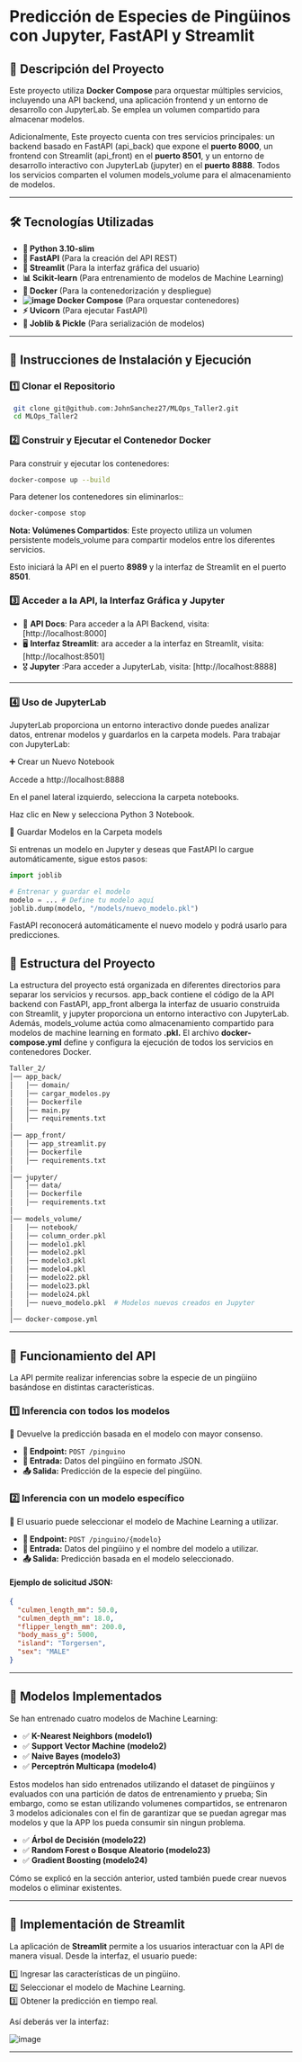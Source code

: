 # Predicción de Especies de Pingüinos con Jupyter, FastAPI y Streamlit

## 📌 Descripción del Proyecto

Este proyecto utiliza **Docker Compose** para orquestar múltiples servicios, incluyendo una API backend, una aplicación frontend y un entorno de desarrollo con JupyterLab. Se emplea un volumen compartido para almacenar modelos.

Adicionalmente, Este proyecto cuenta con tres servicios principales: un backend basado en FastAPI (api_back) que expone el **puerto 8000**, un frontend con Streamlit (api_front) en el **puerto 8501**, y un entorno de desarrollo interactivo con JupyterLab (jupyter) en el **puerto 8888**. Todos los servicios comparten el volumen models_volume para el almacenamiento de modelos.

---

## 🛠 Tecnologías Utilizadas

- **🐍 Python 3.10-slim**
- **🚀 FastAPI** (Para la creación del API REST)
- **🎨 Streamlit** (Para la interfaz gráfica del usuario)
- **📊 Scikit-learn** (Para entrenamiento de modelos de Machine Learning)
- **🐳 Docker** (Para la contenedorización y despliegue)
- **![image](https://github.com/user-attachments/assets/00de2200-517d-4029-b770-c5b29ffb6ab6) Docker Compose** (Para orquestar contenedores)
- **⚡ Uvicorn** (Para ejecutar FastAPI)
- **💾 Joblib & Pickle** (Para serialización de modelos)

---

## 🚀 Instrucciones de Instalación y Ejecución

### 1️⃣ Clonar el Repositorio
```bash
 git clone git@github.com:JohnSanchez27/MLOps_Taller2.git
 cd MLOps_Taller2
```

### 2️⃣ Construir y Ejecutar el Contenedor Docker

Para construir y ejecutar los contenedores:
```bash
docker-compose up --build
```

Para detener los contenedores sin eliminarlos::
```bash
docker-compose stop
```
**Nota: Volúmenes Compartidos**: Este proyecto utiliza un volumen persistente models_volume para compartir modelos entre los diferentes servicios.

Esto iniciará la API en el puerto **8989** y la interfaz de Streamlit en el puerto **8501**.

### 3️⃣ Acceder a la API, la Interfaz Gráfica y Jupyter

- 📌 **API Docs**: Para acceder a la API Backend, visita: [http://localhost:8000]
- 🖥 **Interfaz Streamlit**: ara acceder a la interfaz en Streamlit, visita: [http://localhost:8501]
- 🎖 **Jupyter** :Para acceder a JupyterLab, visita: [http://localhost:8888]

---

### 4️⃣ Uso de JupyterLab

JupyterLab proporciona un entorno interactivo donde puedes analizar datos, entrenar modelos y guardarlos en la carpeta models. Para trabajar con JupyterLab:

➕ Crear un Nuevo Notebook

Accede a http://localhost:8888

En el panel lateral izquierdo, selecciona la carpeta notebooks.

Haz clic en New y selecciona Python 3 Notebook.

📂 Guardar Modelos en la Carpeta models

Si entrenas un modelo en Jupyter y deseas que FastAPI lo cargue automáticamente, sigue estos pasos:

```python
import joblib

# Entrenar y guardar el modelo
modelo = ... # Define tu modelo aquí
joblib.dump(modelo, "/models/nuevo_modelo.pkl")

```

FastAPI reconocerá automáticamente el nuevo modelo y podrá usarlo para predicciones.

## 📂 Estructura del Proyecto

La estructura del proyecto está organizada en diferentes directorios para separar los servicios y recursos. app_back contiene el código de la API backend con FastAPI, 
app_front alberga la interfaz de usuario construida con Streamlit, y jupyter proporciona un entorno interactivo con JupyterLab. Además, models_volume actúa como almacenamiento 
compartido para modelos de machine learning en formato **.pkl.** El archivo **docker-compose.yml** define y configura la ejecución de todos los servicios en contenedores Docker.

```bash
Taller_2/
│── app_back/
│   │── domain/
│   │── cargar_modelos.py
│   │── Dockerfile
│   │── main.py
│   │── requirements.txt
│
│── app_front/
│   │── app_streamlit.py
│   │── Dockerfile
│   │── requirements.txt
│
│── jupyter/
│   │── data/
│   │── Dockerfile
│   │── requirements.txt
│
│── models_volume/
│   │── notebook/
│   │── column_order.pkl
│   │── modelo1.pkl
│   │── modelo2.pkl
│   │── modelo3.pkl
│   │── modelo4.pkl
│   │── modelo22.pkl
│   │── modelo23.pkl
│   │── modelo24.pkl
│   │── nuevo_modelo.pkl  # Modelos nuevos creados en Jupyter
│
│── docker-compose.yml
```

---

## 🔗 Funcionamiento del API

La API permite realizar inferencias sobre la especie de un pingüino basándose en distintas características. 

### **1️⃣ Inferencia con todos los modelos**
🔹 Devuelve la predicción basada en el modelo con mayor consenso.
   - **📌 Endpoint:** `POST /pinguino`
   - **📩 Entrada:** Datos del pingüino en formato JSON.
   - **📤 Salida:** Predicción de la especie del pingüino.

### **2️⃣ Inferencia con un modelo específico**
🔹 El usuario puede seleccionar el modelo de Machine Learning a utilizar.
   - **📌 Endpoint:** `POST /pinguino/{modelo}`
   - **📩 Entrada:** Datos del pingüino y el nombre del modelo a utilizar.
   - **📤 Salida:** Predicción basada en el modelo seleccionado.

#### **Ejemplo de solicitud JSON:**
```json
{
  "culmen_length_mm": 50.0,
  "culmen_depth_mm": 18.0,
  "flipper_length_mm": 200.0,
  "body_mass_g": 5000,
  "island": "Torgersen",
  "sex": "MALE"
}
```

---

## 🤖 Modelos Implementados

Se han entrenado cuatro modelos de Machine Learning:

- ✅ **K-Nearest Neighbors (modelo1)**
- ✅ **Support Vector Machine (modelo2)**
- ✅ **Naive Bayes (modelo3)**
- ✅ **Perceptrón Multicapa (modelo4)**

Estos modelos han sido entrenados utilizando el dataset de pingüinos y evaluados con una partición de datos de entrenamiento y prueba; Sin embargo, como se estan utilizando volumenes compartidos, se entrenaron 3 modelos adicionales con el fin de garantizar que se puedan agregar mas modelos y que la APP los pueda consumir sin ningun problema. 

- ✅ **Árbol de Decisión (modelo22)**
- ✅ **Random Forest o Bosque Aleatorio (modelo23)**
- ✅ **Gradient Boosting (modelo24)**

Cómo se explicó en la sección anterior, usted también puede crear nuevos modelos o eliminar existentes.
  
---

## 🎨 Implementación de Streamlit

La aplicación de **Streamlit** permite a los usuarios interactuar con la API de manera visual. Desde la interfaz, el usuario puede:

1️⃣ Ingresar las características de un pingüino.  
2️⃣ Seleccionar el modelo de Machine Learning.  
3️⃣ Obtener la predicción en tiempo real.  

Así deberás ver la interfaz:

![image](https://github.com/user-attachments/assets/eb791f28-e0fa-4ad7-ba9f-ca0816f66daf)


---
